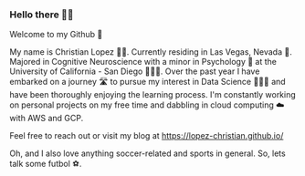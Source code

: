 ### Hello there 👋🏽

Welcome to my Github 🙂

My name is Christian Lopez 👨🏽. Currently residing in Las Vegas, Nevada 🎰. Majored in Cognitive Neuroscience with a minor in Psychology 🧠 at the University of California - San Diego 🏄🏽‍♂️. Over the past year I have embarked on a journey 🛣 to pursue my interest in Data Science 👨🏽‍💻 and have been thoroughly enjoying the learning process. I'm constantly working on personal projects on my free time and dabbling in cloud computing ☁️ with AWS and GCP. 

Feel free to reach out or visit my blog at https://lopez-christian.github.io/ 

Oh, and I also love anything soccer-related and sports in general. So, lets talk some futbol ⚽️. 

<!--
**lopez-christian/lopez-christian** is a ✨ _special_ ✨ repository because its `README.md` (this file) appears on your GitHub profile.

Here are some ideas to get you started:

- 🔭 I’m currently working on ...
- 🌱 I’m currently learning ...
- 👯 I’m looking to collaborate on ...
- 🤔 I’m looking for help with ...
- 💬 Ask me about ...
- 📫 How to reach me: ...
- 😄 Pronouns: ...
- ⚡ Fun fact: ...
-->
